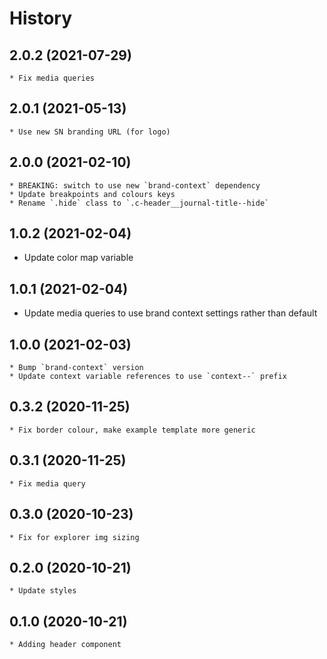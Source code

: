 # History

## 2.0.2 (2021-07-29)
    * Fix media queries

## 2.0.1 (2021-05-13)
    * Use new SN branding URL (for logo)

## 2.0.0 (2021-02-10)
    * BREAKING: switch to use new `brand-context` dependency
    * Update breakpoints and colours keys
    * Rename `.hide` class to `.c-header__journal-title--hide`

## 1.0.2 (2021-02-04)
   * Update color map variable

## 1.0.1 (2021-02-04)
   * Update media queries to use brand context settings rather than default

## 1.0.0 (2021-02-03)
    * Bump `brand-context` version
    * Update context variable references to use `context--` prefix

## 0.3.2 (2020-11-25)
	* Fix border colour, make example template more generic

## 0.3.1 (2020-11-25)
	* Fix media query

## 0.3.0 (2020-10-23)
	* Fix for explorer img sizing

## 0.2.0 (2020-10-21)
	* Update styles

## 0.1.0 (2020-10-21)
	* Adding header component
